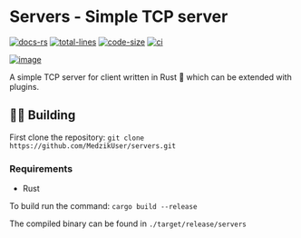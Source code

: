 # Servers - Simple TCP server

[docs-rs]: https://img.shields.io/badge/docs.rs-66c2a5?style=for-the-badge&labelColor=555555&logo=docs.rs
[total-lines]: https://img.shields.io/tokei/lines/github/MedzikUser/servers?style=for-the-badge&logo=github&color=fede00
[code-size]: https://img.shields.io/github/languages/code-size/MedzikUser/servers?style=for-the-badge&color=c8df52&logo=github
[ci]: https://img.shields.io/github/workflow/status/MedzikUser/servers/Rust/main?style=for-the-badge
[image]:https://socialify.git.ci/MedzikUser/servers/image?description=1&font=KoHo&language=1&owner=1&pattern=Circuit%20Board&theme=Light

[![docs-rs]](https://servers.medzik.xyz)
[![total-lines]](https://github.com/MedzikUser/servers)
[![code-size]](https://github.com/MedzikUser/servers)
[![ci]](https://github.com/MedzikUser/servers/actions/workflows/build.yml)

[![image]](https://github.com/MedzikUser/servers)

A simple TCP server for client written in Rust 🦀 which can be extended with plugins.

## 👨‍💻 Building

First clone the repository: `git clone https://github.com/MedzikUser/servers.git`

### Requirements
- Rust

To build run the command: `cargo build --release`

The compiled binary can be found in `./target/release/servers`
